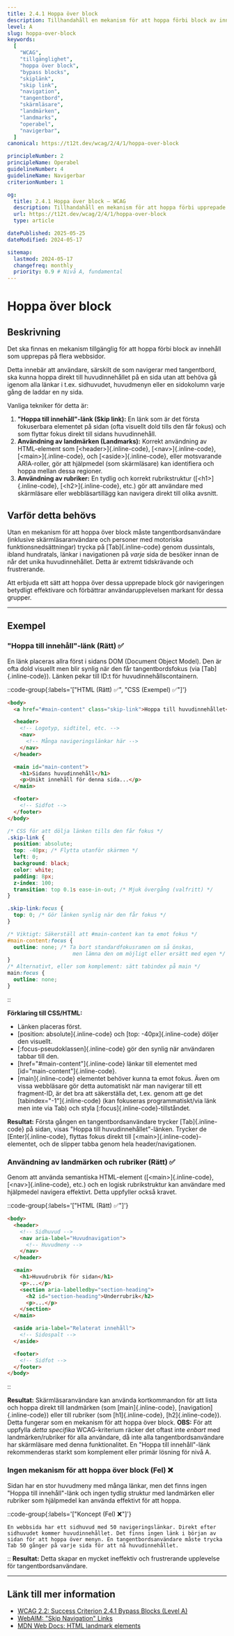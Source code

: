 ```yaml
---
title: 2.4.1 Hoppa över block
description: Tillhandahåll en mekanism för att hoppa förbi block av innehåll som upprepas på flera webbsidor.
level: A
slug: hoppa-over-block
keywords:
  [
    "WCAG",
    "tillgänglighet",
    "hoppa över block",
    "bypass blocks",
    "skiplänk",
    "skip link",
    "navigation",
    "tangentbord",
    "skärmläsare",
    "landmärken",
    "landmarks",
    "operabel",
    "navigerbar",
  ]
canonical: https://t12t.dev/wcag/2/4/1/hoppa-over-block

principleNumber: 2
principleName: Operabel
guidelineNumber: 4
guidelineName: Navigerbar
criterionNumber: 1

og:
  title: 2.4.1 Hoppa över block – WCAG
  description: Tillhandahåll en mekanism för att hoppa förbi upprepade innehållsblock.
  url: https://t12t.dev/wcag/2/4/1/hoppa-over-block
  type: article

datePublished: 2025-05-25
dateModified: 2024-05-17

sitemap:
  lastmod: 2024-05-17
  changefreq: monthly
  priority: 0.9 # Nivå A, fundamental
---
```


# Hoppa över block

## Beskrivning

Det ska finnas en mekanism tillgänglig för att hoppa förbi block av innehåll som upprepas på flera webbsidor.

Detta innebär att användare, särskilt de som navigerar med tangentbord, ska kunna hoppa direkt till huvudinnehållet på en sida utan att behöva gå igenom alla länkar i t.ex. sidhuvudet, huvudmenyn eller en sidokolumn varje gång de laddar en ny sida.

Vanliga tekniker för detta är:

1.  **"Hoppa till innehåll"-länk (Skip link):** En länk som är det första fokuserbara elementet på sidan (ofta visuellt dold tills den får fokus) och som flyttar fokus direkt till sidans huvudinnehåll.
2.  **Användning av landmärken (Landmarks):** Korrekt användning av HTML-element som [\<header\>]{.inline-code}, [\<nav\>]{.inline-code}, [\<main\>]{.inline-code}, och [\<aside\>]{.inline-code}, eller motsvarande ARIA-roller, gör att hjälpmedel (som skärmläsare) kan identifiera och hoppa mellan dessa regioner.
3.  **Användning av rubriker:** En tydlig och korrekt rubrikstruktur ([\<h1\>]{.inline-code}, [\<h2\>]{.inline-code}, etc.) gör att användare med skärmläsare eller webbläsartillägg kan navigera direkt till olika avsnitt.

## Varför detta behövs

Utan en mekanism för att hoppa över block måste tangentbordsanvändare (inklusive skärmläsaranvändare och personer med motoriska funktionsnedsättningar) trycka på [Tab]{.inline-code} genom dussintals, ibland hundratals, länkar i navigationen på _varje_ sida de besöker innan de når det unika huvudinnehållet. Detta är extremt tidskrävande och frustrerande.

Att erbjuda ett sätt att hoppa över dessa upprepade block gör navigeringen betydligt effektivare och förbättrar användarupplevelsen markant för dessa grupper.

---

## Exempel

### "Hoppa till innehåll"-länk (Rätt) ✅

En länk placeras allra först i sidans DOM (Document Object Model). Den är ofta dold visuellt men blir synlig när den får tangentbordsfokus (via [Tab]{.inline-code}). Länken pekar till ID:t för huvudinnehållscontainern.

::code-group{:labels='["HTML (Rätt) ✅", "CSS (Exempel) ✅"]'}

```html {1-3, 9} showLineNumbers
<body>
  <a href="#main-content" class="skip-link">Hoppa till huvudinnehållet</a>

  <header>
    <!-- Logotyp, sidtitel, etc. -->
    <nav>
      <!-- Många navigeringslänkar här -->
    </nav>
  </header>

  <main id="main-content">
    <h1>Sidans huvudinnehåll</h1>
    <p>Unikt innehåll för denna sida...</p>
  </main>

  <footer>
    <!-- Sidfot -->
  </footer>
</body>
```

```css showLineNumbers
/* CSS för att dölja länken tills den får fokus */
.skip-link {
  position: absolute;
  top: -40px; /* Flytta utanför skärmen */
  left: 0;
  background: black;
  color: white;
  padding: 8px;
  z-index: 100;
  transition: top 0.1s ease-in-out; /* Mjuk övergång (valfritt) */
}

.skip-link:focus {
  top: 0; /* Gör länken synlig när den får fokus */
}

/* Viktigt: Säkerställ att #main-content kan ta emot fokus */
#main-content:focus {
  outline: none; /* Ta bort standardfokusramen om så önskas,
                     men lämna den om möjligt eller ersätt med egen */
}
/* Alternativt, eller som komplement: sätt tabindex på main */
main:focus {
  outline: none;
}
```

::

**Förklaring till CSS/HTML:**

- Länken placeras först.
- [position: absolute]{.inline-code} och [top: -40px]{.inline-code} döljer den visuellt.
- [:focus-pseudoklassen]{.inline-code} gör den synlig när användaren tabbar till den.
- [href="#main-content"]{.inline-code} länkar till elementet med [id="main-content"]{.inline-code}.
- [main]{.inline-code} elementet behöver kunna ta emot fokus. Även om vissa webbläsare gör detta automatiskt när man navigerar till ett fragment-ID, är det bra att säkerställa det, t.ex. genom att ge det [tabindex="-1"]{.inline-code} (kan fokuseras programmatiskt/via länk men inte via Tab) och styla [:focus]{.inline-code}-tillståndet.

**Resultat:** Första gången en tangentbordsanvändare trycker [Tab]{.inline-code} på sidan, visas "Hoppa till huvudinnehållet"-länken. Trycker de [Enter]{.inline-code}, flyttas fokus direkt till [\<main\>]{.inline-code}-elementet, och de slipper tabba genom hela header/navigationen.

### Användning av landmärken och rubriker (Rätt) ✅

Genom att använda semantiska HTML-element ([\<main\>]{.inline-code}, [\<nav\>]{.inline-code}, etc.) och en logisk rubrikstruktur kan användare med hjälpmedel navigera effektivt. Detta uppfyller också kravet.

::code-group{:labels='["HTML (Rätt) ✅"]'}

```html {4, 8, 15} showLineNumbers
<body>
  <header>
    <!-- Sidhuvud -->
    <nav aria-label="Huvudnavigation">
      <!-- Huvudmeny -->
    </nav>
  </header>

  <main>
    <h1>Huvudrubrik för sidan</h1>
    <p>...</p>
    <section aria-labelledby="section-heading">
      <h2 id="section-heading">Underrubrik</h2>
      <p>...</p>
    </section>
  </main>

  <aside aria-label="Relaterat innehåll">
    <!-- Sidospalt -->
  </aside>

  <footer>
    <!-- Sidfot -->
  </footer>
</body>
```

::

**Resultat:** Skärmläsaranvändare kan använda kortkommandon för att lista och hoppa direkt till landmärken (som [main]{.inline-code}, [navigation]{.inline-code}) eller till rubriker (som [h1]{.inline-code}, [h2]{.inline-code}). Detta fungerar som en mekanism för att hoppa över block. **OBS:** För att uppfylla _detta specifika_ WCAG-kriterium räcker det oftast inte _enbart_ med landmärken/rubriker för alla användare, då inte alla tangentbordsanvändare har skärmläsare med denna funktionalitet. En "Hoppa till innehåll"-länk rekommenderas starkt som komplement eller primär lösning för nivå A.

### Ingen mekanism för att hoppa över block (Fel) ❌

Sidan har en stor huvudmeny med många länkar, men det finns ingen "Hoppa till innehåll"-länk och ingen tydlig struktur med landmärken eller rubriker som hjälpmedel kan använda effektivt för att hoppa.

::code-group{:labels='["Koncept (Fel) ❌"]'}

```text [Beskrivning]
En webbsida har ett sidhuvud med 50 navigeringslänkar. Direkt efter sidhuvudet kommer huvudinnehållet. Det finns ingen länk i början av sidan för att hoppa över menyn. En tangentbordsanvändare måste trycka Tab 50 gånger på varje sida för att nå huvudinnehållet.
```

::
**Resultat:** Detta skapar en mycket ineffektiv och frustrerande upplevelse för tangentbordsanvändare.

---

## Länk till mer information

- [WCAG 2.2: Success Criterion 2.4.1 Bypass Blocks (Level A)](https://www.w3.org/WAI/WCAG22/Understanding/bypass-blocks.html)
- [WebAIM: "Skip Navigation" Links](https://webaim.org/techniques/skipnav/)
- [MDN Web Docs: HTML landmark elements](https://developer.mozilla.org/en-US/docs/Web/Accessibility/ARIA/Roles/landmark_role#html5_sectioning_elements)
